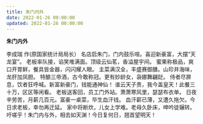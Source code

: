 ```yaml
---
title: 朱门内外
date: 2022-01-26 00:00:00
updated: 2022-01-26 00:00:00
---
```


**朱门内外**

李成瑞 作(原国家统计局局长）
名店启朱门，门内鼓乐喧。喜迎新豪富，大摆“天龙宴”。
老板率队接，谄笑堆满面。顶级云仙茗，香溢屋宇间。
蜜果称极品，爽口开胃鲜，餐具皆金器，闪闪耀人眼。
主菜满汉全，丰盛赛御膳。山珍并海味，龙肝加凤胆。
特酿三帝酒，古今敢称冠。更有妙龄女，袅娜舞翩跹。
侍者尽屏息，饮者狂呼喊。新富新豪门，钱能通神仙！
谁云天子贵，我今盖皇天！此餐三十万，区区等闲看。
老板送客回，员工门外站。萧萧寒风里，瑟瑟布衣单。
日夜辛劳苦，月薪几百元。富豪一桌菜，毕生血汗钱。
血汗薪已薄，又遭久拖欠。今日求老板，幸勿再迁延。
家中将断炊，儿女上学难。老母久卧床，呻吟徒辗转。
吁嗟乎！朱门内与外，相去如天渊！今日复何日，翘首望明天！
